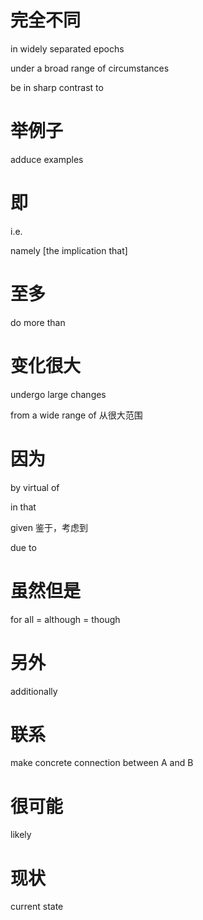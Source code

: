 # 完全不同

in widely separated epochs

under a broad range of circumstances

be in sharp contrast to



# 举例子

adduce examples

# 即

i.e.

namely [the implication that]



# 至多

do more than

# 变化很大

undergo  large changes

from a wide range of 从很大范围

#  因为

by virtual of 

in that

given 鉴于，考虑到

due to 

# 虽然但是

for all = although = though

# 另外

additionally

# 联系

make concrete connection between A and B 

# 很可能

likely

# 现状

current state
